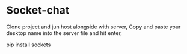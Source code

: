# Socket-chat
Clone project and jun host alongside with server,
Copy and paste your desktop name into the server file and hit enter,

pip install sockets

